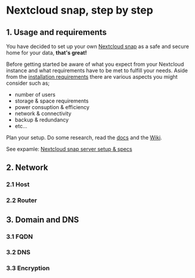 # Nextcloud snap, step by step

## 1. Usage and requirements
You have decided to set up your own [Nextcloud snap](https://github.com/nextcloud-snap/nextcloud-snap) as a safe and secure home for your data, **that's great!**

Before getting started be aware of what you expect from your Nextcloud instance and what requirements have to be met to fulfill your needs. 
Aside from the [installation requirements](https://github.com/nextcloud-snap/nextcloud-snap/wiki/Installation-requirements) there are various aspects you might consider such as;
+ number of users
+ storage & space requirements
+ power consuption & efficiency
+ network & connectivity
+ backup & redundancy
+ etc...

Plan your setup. Do some research, read the [docs](https://github.com/nextcloud-snap/nextcloud-snap) and the [Wiki](https://github.com/nextcloud-snap/nextcloud-snap/wiki).

See expamle: [Nextcloud snap server setup & specs](https://github.com/scubamuc/scubamuc.github.io)

## 2. Network
### 2.1 Host
### 2.2 Router

## 3. Domain and DNS
### 3.1 FQDN
### 3.2 DNS
### 3.3 Encryption
